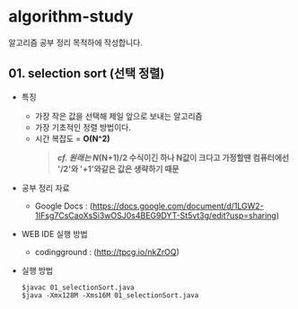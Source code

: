 # algorithm-study
알고리즘 공부 정리 목적하에 작성합니다.


## 01. selection sort (선택 정렬)
* 특징
  * 가장 작은 값을 선택해 제일 앞으로 보내는 알고리즘
  * 가장 기초적인 정렬 방법이다.
  * 시간 복잡도 = **O(N^2)**
    > ***cf. 원래는 N*(N+1)/2 수식이긴 하나 N값이 크다고 가정할땐 컴퓨터에선 '/2'와 '+1'와같은 값은 생략하기 때문**

* 공부 정리 자료 
  * Google Docs : (https://docs.google.com/document/d/1LGW2-1IFsg7CsCaoXsSi3wOSJ0s4BEG9DYT-St5vt3g/edit?usp=sharing)
  
* WEB IDE 실행 방법
  * codingground : (http://tpcg.io/nkZrOQ)

* 실행 방법
  ```
  $javac 01_selectionSort.java
  $java -Xmx128M -Xms16M 01_selectionSort.java
  ```
